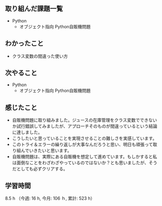 ## 取り組んだ課題一覧
- Python
    - オブジェクト指向 Python自販機問題 
## わかったこと
- クラス変数の間違った使い方
## 次やること
- Python
    - オブジェクト指向 Python自販機問題    
## 感じたこと
- 自販機問題に取り組みました。ジュースの在庫管理をクラス変数でできないか試行錯誤してみましたが、アプローチそのものが間違っているという結論に達しました。
- こうしたいと思っていることを実現させることの難しさを実感しています。
- このトライ＆エラーの繰り返しが大事なんだろうと思い、明日も頑張って取り組んでいきたいと思います。
- 自販機問題は、実際にある自販機を想定して進めています。もしかすると私は面倒なことをわざわざやっているのではないか？とも思いましたが、そうだとしても必ずクリアする。
## 学習時間
8.5 h （今週: 16 h, 今月: 106 ｈ, 累計: 523 h）